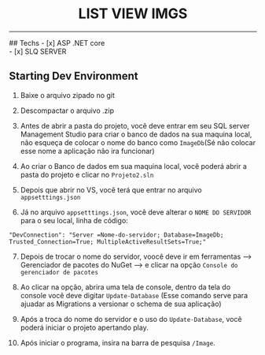 <h1 align="center">
LIST VIEW IMGS
</h1>
<p align="center">
<hr>
## Techs
- [x] ASP .NET core<br>
- [x] SLQ SERVER<br>

## Starting Dev Environment

1.	Baixe o arquivo zipado no git<br>

2.	Descompactar o arquivo .zip<br>

3.  Antes de abrir a pasta do projeto, você deve entrar em seu SQL server Management Studio para criar o banco de dados na sua maquina local, não esqueça de colocar o nome do banco como `ImageDb`(Sé não colocar esse nome a aplicação não ira funcionar)<br>

4.	Ao criar o Banco de dados em sua maquina local, você poderá abrir a pasta do projeto e clicar no `Projeto2.sln`<br>

5.  Depois que abrir no VS, você terá que entrar no arquivo `appsetttings.json`<br>

6.	Já no arquivo `appsetttings.json`, você deve alterar o `NOME DO SERVIDOR` para o seu local, linha de código:<br>

`"DevConnection": "Server =Nome-do-servidor; Database=ImageDb; Trusted_Connection=True; MultipleActiveResultSets=True;"`<br>

7.  Depois de trocar o nome do servidor, voocê deve ir em ferramentas --> Gerenciador de pacotes do NuGet --> e clicar na opção `Console do gerenciador de pacotes` <br>

8.  Ao clicar na opção, abrira uma tela de console, dentro da tela do console você deve digitar `Update-Database` (Esse comando serve para ajuadar as Migrations a versionar o schema de sua aplicação)<br>

9.	Após a troca do nome do servidor e o uso do `Update-Database`, você poderá iniciar o projeto apertando play.<br>
10. Após iniciar o programa, insira na barra de pesquisa `/Image`. <br>
